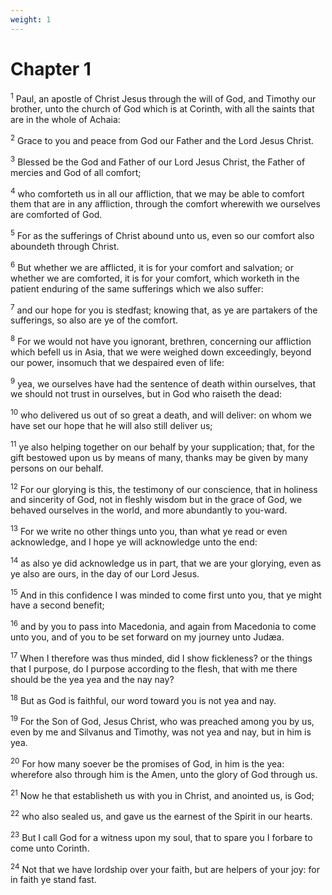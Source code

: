 ```yaml
---
weight: 1
---
```


# Chapter 1

<sup>1</sup> Paul, an apostle of Christ Jesus through the will of God, and Timothy our brother, unto the church of God which is at Corinth, with all the saints that are in the whole of Achaia: 

<sup>2</sup> Grace to you and peace from God our Father and the Lord Jesus Christ. 

<sup>3</sup> Blessed be the God and Father of our Lord Jesus Christ, the Father of mercies and God of all comfort; 

<sup>4</sup> who comforteth us in all our affliction, that we may be able to comfort them that are in any affliction, through the comfort wherewith we ourselves are comforted of God. 

<sup>5</sup> For as the sufferings of Christ abound unto us, even so our comfort also aboundeth through Christ. 

<sup>6</sup> But whether we are afflicted, it is for your comfort and salvation; or whether we are comforted, it is for your comfort, which worketh in the patient enduring of the same sufferings which we also suffer: 

<sup>7</sup> and our hope for you is stedfast; knowing that, as ye are partakers of the sufferings, so also are ye of the comfort. 

<sup>8</sup> For we would not have you ignorant, brethren, concerning our affliction which befell us in Asia, that we were weighed down exceedingly, beyond our power, insomuch that we despaired even of life: 

<sup>9</sup> yea, we ourselves have had the sentence of death within ourselves, that we should not trust in ourselves, but in God who raiseth the dead: 

<sup>10</sup> who delivered us out of so great a death, and will deliver: on whom we have set our hope that he will also still deliver us; 

<sup>11</sup> ye also helping together on our behalf by your supplication; that, for the gift bestowed upon us by means of many, thanks may be given by many persons on our behalf. 

<sup>12</sup> For our glorying is this, the testimony of our conscience, that in holiness and sincerity of God, not in fleshly wisdom but in the grace of God, we behaved ourselves in the world, and more abundantly to you-ward. 

<sup>13</sup> For we write no other things unto you, than what ye read or even acknowledge, and I hope ye will acknowledge unto the end: 

<sup>14</sup> as also ye did acknowledge us in part, that we are your glorying, even as ye also are ours, in the day of our Lord Jesus. 

<sup>15</sup> And in this confidence I was minded to come first unto you, that ye might have a second benefit; 

<sup>16</sup> and by you to pass into Macedonia, and again from Macedonia to come unto you, and of you to be set forward on my journey unto Judæa. 

<sup>17</sup> When I therefore was thus minded, did I show fickleness? or the things that I purpose, do I purpose according to the flesh, that with me there should be the yea yea and the nay nay? 

<sup>18</sup> But as God is faithful, our word toward you is not yea and nay. 

<sup>19</sup> For the Son of God, Jesus Christ, who was preached among you by us, even by me and Silvanus and Timothy, was not yea and nay, but in him is yea. 

<sup>20</sup> For how many soever be the promises of God, in him is the yea: wherefore also through him is the Amen, unto the glory of God through us. 

<sup>21</sup> Now he that establisheth us with you in Christ, and anointed us, is God; 

<sup>22</sup> who also sealed us, and gave us the earnest of the Spirit in our hearts. 

<sup>23</sup> But I call God for a witness upon my soul, that to spare you I forbare to come unto Corinth. 

<sup>24</sup> Not that we have lordship over your faith, but are helpers of your joy: for in faith ye stand fast. 


